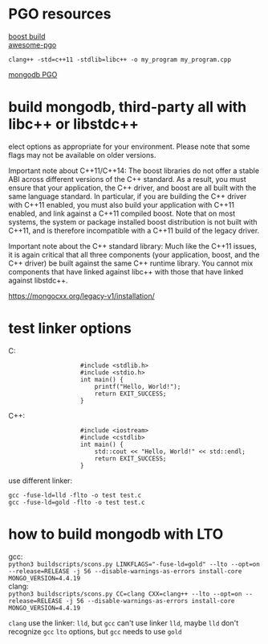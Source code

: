 # PGO resources
[boost build](https://gist.github.com/Shauren/5c28f646bf7a28b470a8)\
[awesome-pgo](https://github.com/zamazan4ik/awesome-pgo/)


```
clang++ -std=c++11 -stdlib=libc++ -o my_program my_program.cpp
```
[mongodb PGO](https://github.com/zamazan4ik/awesome-pgo/blob/main/mongodb.md)

# build mongodb, third-party all with libc++ or libstdc++
elect options as appropriate for your environment. Please note that some flags may not be available on older versions.

Important note about C++11/C++14: The boost libraries do not offer a stable ABI across different versions of the C++ standard. As a result, you must ensure that your application, the C++ driver, and boost are all built with the same language standard. In particular, if you are building the C++ driver with C++11 enabled, you must also build your application with C++11 enabled, and link against a C++11 compiled boost. Note that on most systems, the system or package installed boost distribution is not built with C++11, and is therefore incompatible with a C++11 build of the legacy driver.

Important note about the C++ standard library: Much like the C++11 issues, it is again critical that all three components (your application, boost, and the C++ driver) be built against the same C++ runtime library. You cannot mix components that have linked against libc++ with those that have linked against libstdc++.

https://mongocxx.org/legacy-v1/installation/


# test linker options
C:
```
                    #include <stdlib.h>
                    #include <stdio.h>
                    int main() {
                        printf("Hello, World!");
                        return EXIT_SUCCESS;
                    }
```
C++:
```
                    #include <iostream>
                    #include <cstdlib>
                    int main() {
                        std::cout << "Hello, World!" << std::endl;
                        return EXIT_SUCCESS;
                    }
```
use different linker:
```
gcc -fuse-ld=lld -flto -o test test.c
gcc -fuse-ld=gold -flto -o test test.c
```

# how to build mongodb with LTO
gcc:\
`python3 buildscripts/scons.py LINKFLAGS="-fuse-ld=gold" --lto --opt=on --release=RELEASE -j 56 --disable-warnings-as-errors install-core MONGO_VERSION=4.4.19 `\
clang:\
`python3 buildscripts/scons.py CC=clang CXX=clang++ --lto --opt=on --release=RELEASE -j 56 --disable-warnings-as-errors install-core MONGO_VERSION=4.4.19 `

`clang` use the linker: `lld`, but `gcc` can't use linker `lld`, maybe `lld` don't recognize `gcc` `lto` options, but `gcc` needs to use `gold`

